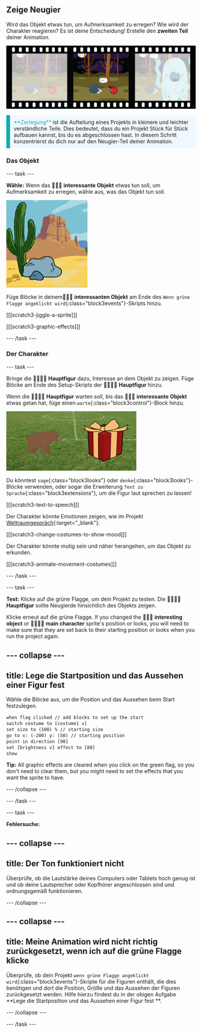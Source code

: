 ## Zeige Neugier

Wird das Objekt etwas tun, um Aufmerksamkeit zu erregen? Wie wird der Charakter reagieren? Es ist deine Entscheidung! Erstelle den **zweiten Teil** deiner Animation.

![Ein Filmstreifen mit 3 Bildern. Der zweite Rahmen (frame) ist hervorgehoben. Der Rahmen zeigt eine Szene, in der der Charakter „hmmmm“ denkt, während er ein merkwürdiges Objekt betrachtet.](images/curiosity.png)

<p style="border-left: solid; border-width:10px; border-color: #0faeb0; background-color: aliceblue; padding: 10px;">
  <span style="color: #0faeb0">**Zerlegung**</span> ist die Aufteilung eines Projekts in kleinere und leichter verständliche Teile. Dies bedeutet, dass du ein Projekt Stück für Stück aufbauen kannst, bis du es abgeschlossen hast. In diesem Schritt konzentrierst du dich nur auf den Neugier-Teil deiner Animation.
</p>

### Das Objekt

--- task ---

**Wähle:** Wenn das 🎂🎾🎁 **interessante Objekt** etwas tun soll, um Aufmerksamkeit zu erregen, wähle aus, was das Objekt tun soll.

![Ein Wüstenhintergrund mit einem hin und her wackelnden Felsen.](images/jiggle.gif)

Füge Blöcke in deinem🎂🎾🎁 **interessanten Objekt** am Ende des `Wenn grüne Flagge angeklickt wird`{:class="block3events"}-Skripts hinzu.

[[[scratch3-jiggle-a-sprite]]]

[[[scratch3-graphic-effects]]]

--- /task ---

### Der Charakter

--- task ---

Bringe die 🐙👩‍🦼🦖 **Hauptfigur** dazu, Interesse an dem Objekt zu zeigen. Füge Blöcke am Ende des Setup-Skripts der 🐙👩‍🦼🦖 **Hauptfigur** hinzu.

Wenn die 🐙👩‍🦼🦖 **Hauptfigur** warten soll, bis das 🎂🎾🎁 **interessante Objekt** etwas getan hat, füge einen `warte`{:class="block3control"}-Block hinzu.

![Ein Wüstenhintergrund mit einem hin und her wackelnden Felsen.](images/bear.gif)

Du könntest `sage`{:class="block3looks"} oder `denke`{:class="block3looks"}-Blöcke verwenden, oder sogar die Erweiterung `Text zu Sprache`{:class="block3extensions"}, um die Figur laut sprechen zu lassen!

[[[scratch3-text-to-speech]]]

Der Charakter könnte Emotionen zeigen, wie im Projekt [Weltraumgespräch](https://projects.raspberrypi.org/en/projects/space-talk){:target="_blank"}.

[[[scratch3-change-costumes-to-show-mood]]]

Der Charakter könnte mutig sein und näher herangehen, um das Objekt zu erkunden.

[[[scratch3-animate-movement-costumes]]]

--- /task ---

--- task ---

**Test:** Klicke auf die grüne Flagge, um dein Projekt zu testen. Die 🐙👩‍🦼🦖 **Hauptfigur** sollte Neugierde hinsichtlich des Objekts zeigen.

Klicke erneut auf die grüne Flagge. If you changed the 🎂🎾🎁 **interesting object** or 🐙👩‍🦼🦖 **main character** sprite's position or looks, you will need to make sure that they are set back to their starting position or looks when you run the project again.

--- collapse ---
---
title: Lege die Startposition und das Aussehen einer Figur fest
---

Wähle die Blöcke aus, um die Position und das Aussehen beim Start festzulegen.

```blocks3
when flag clicked // add blocks to set up the start 
switch costume to [costume1 v]
set size to (100) % // starting size
go to x: (-200) y: (50) // starting position
point in direction [90]
set [brightness v] effect to [80]
show
```

**Tip:** All graphic effects are cleared when you click on the green flag, so you don't need to clear them, but you might need to set the effects that you want the sprite to have.

--- /collapse ---

--- /task ---

--- task ---

**Fehlersuche:**

--- collapse ---
---
title: Der Ton funktioniert nicht
---

Überprüfe, ob die Lautstärke deines Computers oder Tablets hoch genug ist und ob deine Lautsprecher oder Kopfhörer angeschlossen sind und ordnungsgemäß funktionieren.

--- /collapse ---

--- collapse ---
---
title: Meine Animation wird nicht richtig zurückgesetzt, wenn ich auf die grüne Flagge klicke
---

Überprüfe, ob dein Projekt `wenn grüne Flagge angeklickt wird`{:class="block3events"}-Skripte für die Figuren enthält, die dies benötigen und dort die Position, Größe und das Aussehen der Figuren zurückgesetzt werden. Hilfe hierzu findest du in der obigen Aufgabe **Lege die Startposition und das Aussehen einer Figur fest **.

--- /collapse ---

--- /task ---

